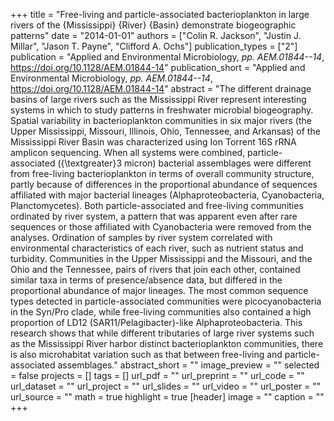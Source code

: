+++
title = "Free-living and particle-associated bacterioplankton in large rivers of the {Mississippi} {River} {Basin} demonstrate biogeographic patterns"
date = "2014-01-01"
authors = ["Colin R. Jackson", "Justin J. Millar", "Jason T. Payne", "Clifford A. Ochs"]
publication_types = ["2"]
publication = "Applied and Environmental Microbiology, _pp. AEM.01844--14_, https://doi.org/10.1128/AEM.01844-14"
publication_short = "Applied and Environmental Microbiology, _pp. AEM.01844--14_, https://doi.org/10.1128/AEM.01844-14"
abstract = "The different drainage basins of large rivers such as the Mississippi River represent interesting systems in which to study patterns in freshwater microbial biogeography. Spatial variability in bacterioplankton communities in six major rivers (the Upper Mississippi, Missouri, Illinois, Ohio, Tennessee, and Arkansas) of the Mississippi River Basin was characterized using Ion Torrent 16S rRNA amplicon sequencing. When all systems were combined, particle-associated ({\textgreater}3 micron) bacterial assemblages were different from free-living bacterioplankton in terms of overall community structure, partly because of differences in the proportional abundance of sequences affiliated with major bacterial lineages (Alphaproteobacteria, Cyanobacteria, Planctomycetes). Both particle-associated and free-living communities ordinated by river system, a pattern that was apparent even after rare sequences or those affiliated with Cyanobacteria were removed from the analyses. Ordination of samples by river system correlated with environmental characteristics of each river, such as nutrient status and turbidity. Communities in the Upper Mississippi and the Missouri, and the Ohio and the Tennessee, pairs of rivers that join each other, contained similar taxa in terms of presence/absence data, but differed in the proportional abundance of major lineages. The most common sequence types detected in particle-associated communities were picocyanobacteria in the Syn/Pro clade, while free-living communities also contained a high proportion of LD12 (SAR11/Pelagibacter)-like Alphaproteobacteria. This research shows that while different tributaries of large river systems such as the Mississippi River harbor distinct bacterioplankton communities, there is also microhabitat variation such as that between free-living and particle-associated assemblages."
abstract_short = ""
image_preview = ""
selected = false
projects = []
tags = []
url_pdf = ""
url_preprint = ""
url_code = ""
url_dataset = ""
url_project = ""
url_slides = ""
url_video = ""
url_poster = ""
url_source = ""
math = true
highlight = true
[header]
image = ""
caption = ""
+++
